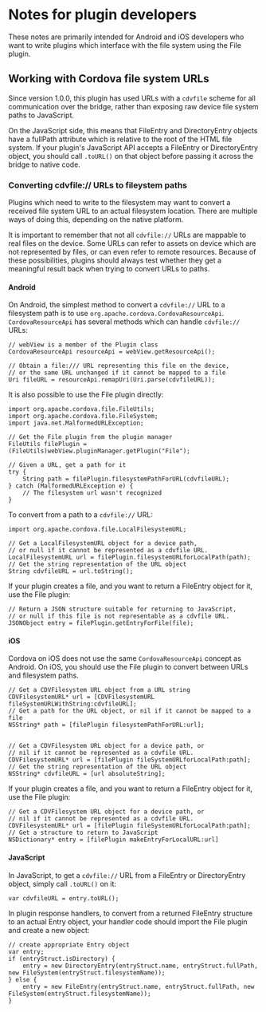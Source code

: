 <!---
    Licensed to the Apache Software Foundation (ASF) under one
    or more contributor license agreements.  See the NOTICE file
    distributed with this work for additional information
    regarding copyright ownership.  The ASF licenses this file
    to you under the Apache License, Version 2.0 (the
    "License"); you may not use this file except in compliance
    with the License.  You may obtain a copy of the License at

      http://www.apache.org/licenses/LICENSE-2.0

    Unless required by applicable law or agreed to in writing,
    software distributed under the License is distributed on an
    "AS IS" BASIS, WITHOUT WARRANTIES OR CONDITIONS OF ANY
    KIND, either express or implied.  See the License for the
    specific language governing permissions and limitations
    under the License.
-->

# Notes for plugin developers

These notes are primarily intended for Android and iOS developers who want to write plugins which interface with the file system using the File plugin.

## Working with Cordova file system URLs

Since version 1.0.0, this plugin has used URLs with a `cdvfile` scheme for all communication over the bridge, rather than exposing raw device file system paths to JavaScript.

On the JavaScript side, this means that FileEntry and DirectoryEntry objects have a fullPath attribute which is relative to the root of the HTML file system. If your plugin's JavaScript API accepts a FileEntry or DirectoryEntry object, you should call `.toURL()` on that object before passing it across the bridge to native code.

### Converting cdvfile:// URLs to fileystem paths

Plugins which need to write to the filesystem may want to convert a received file system URL to an actual filesystem location. There are multiple ways of doing this, depending on the native platform.

It is important to remember that not all `cdvfile://` URLs are mappable to real files on the device. Some URLs can refer to assets on device which are not represented by files, or can even refer to remote resources. Because of these possibilities, plugins should always test whether they get a meaningful result back when trying to convert URLs to paths.

#### Android

On Android, the simplest method to convert a `cdvfile://` URL to a filesystem path is to use `org.apache.cordova.CordovaResourceApi`. `CordovaResourceApi` has several methods which can handle `cdvfile://` URLs:

    // webView is a member of the Plugin class
    CordovaResourceApi resourceApi = webView.getResourceApi();

    // Obtain a file:/// URL representing this file on the device,
    // or the same URL unchanged if it cannot be mapped to a file
    Uri fileURL = resourceApi.remapUri(Uri.parse(cdvfileURL));

It is also possible to use the File plugin directly:

    import org.apache.cordova.file.FileUtils;
    import org.apache.cordova.file.FileSystem;
    import java.net.MalformedURLException;

    // Get the File plugin from the plugin manager
    FileUtils filePlugin = (FileUtils)webView.pluginManager.getPlugin("File");

    // Given a URL, get a path for it
    try {
        String path = filePlugin.filesystemPathForURL(cdvfileURL);
    } catch (MalformedURLException e) {
        // The filesystem url wasn't recognized
    }

To convert from a path to a `cdvfile://` URL:

    import org.apache.cordova.file.LocalFilesystemURL;

    // Get a LocalFilesystemURL object for a device path,
    // or null if it cannot be represented as a cdvfile URL.
    LocalFilesystemURL url = filePlugin.filesystemURLforLocalPath(path);
    // Get the string representation of the URL object
    String cdvfileURL = url.toString();

If your plugin creates a file, and you want to return a FileEntry object for it, use the File plugin:

    // Return a JSON structure suitable for returning to JavaScript,
    // or null if this file is not representable as a cdvfile URL.
    JSONObject entry = filePlugin.getEntryForFile(file);

#### iOS

Cordova on iOS does not use the same `CordovaResourceApi` concept as Android. On iOS, you should use the File plugin to convert between URLs and filesystem paths.

    // Get a CDVFilesystem URL object from a URL string
    CDVFilesystemURL* url = [CDVFilesystemURL fileSystemURLWithString:cdvfileURL];
    // Get a path for the URL object, or nil if it cannot be mapped to a file
    NSString* path = [filePlugin filesystemPathForURL:url];


    // Get a CDVFilesystem URL object for a device path, or
    // nil if it cannot be represented as a cdvfile URL.
    CDVFilesystemURL* url = [filePlugin fileSystemURLforLocalPath:path];
    // Get the string representation of the URL object
    NSString* cdvfileURL = [url absoluteString];

If your plugin creates a file, and you want to return a FileEntry object for it, use the File plugin:

    // Get a CDVFilesystem URL object for a device path, or
    // nil if it cannot be represented as a cdvfile URL.
    CDVFilesystemURL* url = [filePlugin fileSystemURLforLocalPath:path];
    // Get a structure to return to JavaScript
    NSDictionary* entry = [filePlugin makeEntryForLocalURL:url]

#### JavaScript

In JavaScript, to get a `cdvfile://` URL from a FileEntry or DirectoryEntry object, simply call `.toURL()` on it:

    var cdvfileURL = entry.toURL();

In plugin response handlers, to convert from a returned FileEntry structure to an actual Entry object, your handler code should import the File plugin and create a new object:

    // create appropriate Entry object
    var entry;
    if (entryStruct.isDirectory) {
        entry = new DirectoryEntry(entryStruct.name, entryStruct.fullPath, new FileSystem(entryStruct.filesystemName));
    } else {
        entry = new FileEntry(entryStruct.name, entryStruct.fullPath, new FileSystem(entryStruct.filesystemName));
    }
